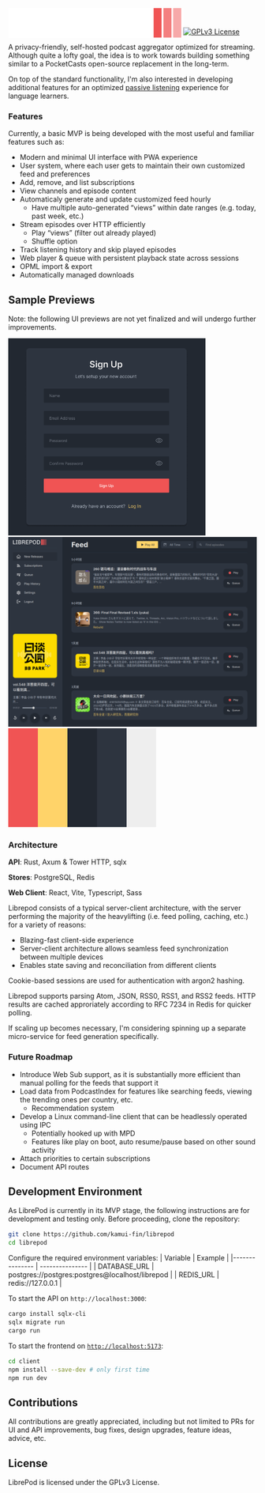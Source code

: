 <img style="display: block;" src="client/src/assets/logo.svg" alt="LibrePod Logo" title="LibrePod" align="left" height="60" />

#

[![GPLv3 License](https://img.shields.io/badge/License-GPL%20v3-yellow.svg)](https://opensource.org/licenses/)

A privacy-friendly, self-hosted podcast aggregator optimized for streaming. Although quite a lofty goal, the idea is to work towards building something similar to a PocketCasts open-source replacement in the long-term.

On top of the standard functionality, I'm also interested in developing additional features for an optimized [passive listening](https://refold.la/roadmap/stage-0/c/passive-listening) experience for language learners.

### Features

Currently, a basic MVP is being developed with the most useful and familiar features such as:

- Modern and minimal UI interface with PWA experience
- User system, where each user gets to maintain their own customized feed and preferences
- Add, remove, and list subscriptions
- View channels and episode content
- Automaticaly generate and update customized feed hourly
  - Have multiple auto-generated “views” within date ranges (e.g. today, past week, etc.)
- Stream episodes over HTTP efficiently
  - Play “views” (filter out already played)
  - Shuffle option
- Track listening history and skip played episodes
- Web player & queue with persistent playback state across sessions
- OPML import & export
- Automatically managed downloads

## Sample Previews

Note: the following UI previews are not yet finalized and will undergo further improvements.

<img src="./images/demo_login.png" width="400" />
<img src="./images/demo_feed.png" width="700" />
<img src="./images/pallete.svg" width="300" />

### Architecture

**API**: Rust, Axum & Tower HTTP, sqlx

**Stores**: PostgreSQL, Redis

**Web Client**: React, Vite, Typescript, Sass

Librepod consists of a typical server-client architecture, with the server performing the majority of the heavylifting (i.e. feed polling, caching, etc.) for a variety of reasons:

- Blazing-fast client-side experience
- Server-client architecture allows seamless feed synchronization between multiple devices
- Enables state saving and reconciliation from different clients

Cookie-based sessions are used for authentication with argon2 hashing.

Librepod supports parsing Atom, JSON, RSS0, RSS1, and RSS2 feeds. HTTP results are cached approriately according to RFC 7234 in Redis for quicker polling.

If scaling up becomes necessary, I'm considering spinning up a separate micro-service for feed generation specifically.

### Future Roadmap

- Introduce Web Sub support, as it is substantially more efficient than manual polling for the feeds that support it
- Load data from PodcastIndex for features like searching feeds, viewing the trending ones per country, etc.
  - Recommendation system
- Develop a Linux command-line client that can be headlessly operated using IPC
  - Potentially hooked up with MPD
  - Features like play on boot, auto resume/pause based on other sound activity
- Attach priorities to certain subscriptions
- Document API routes

## Development Environment

As LibrePod is currently in its MVP stage, the following instructions are for development and testing only. Before proceeding, clone the repository:

```bash
git clone https://github.com/kamui-fin/librepod
cd librepod
```

Configure the required environment variables:
| Variable | Example |
|--------------- | --------------- |
| DATABASE_URL | postgres://postgres:postgres@localhost/librepod |
| REDIS_URL | redis://127.0.0.1 |

To start the API on `http://localhost:3000`:

```bash
cargo install sqlx-cli
sqlx migrate run
cargo run
```

To start the frontend on [`http://localhost:5173`](`http://localhost:5173`):

```bash
cd client
npm install --save-dev # only first time
npm run dev
```

## Contributions

All contributions are greatly appreciated, including but not limited to PRs for UI and API improvements, bug fixes, design upgrades, feature ideas, advice, etc.

## License

LibrePod is licensed under the GPLv3 License.

